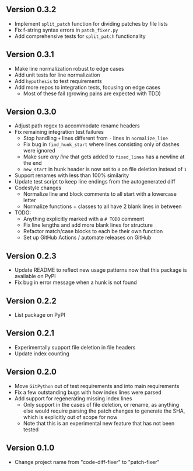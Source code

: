 ## Version 0.3.2
- Implement `split_patch` function for dividing patches by file lists
- Fix f-string syntax errors in `patch_fixer.py`  
- Add comprehensive tests for `split_patch` functionality

## Version 0.3.1
- Make line normalization robust to edge cases
- Add unit tests for line normalization
- Add `hypothesis` to test requirements
- Add more repos to integration tests, focusing on edge cases
  - Most of these fail (growing pains are expected with TDD)

## Version 0.3.0
- Adjust path regex to accommodate rename headers
- Fix remaining integration test failures
  - Stop handling `+` lines different from `-` lines in `normalize_line`
  - Fix bug in `find_hunk_start` where lines consisting only of dashes were ignored
  - Make sure *any line* that gets added to `fixed_lines` has a newline at the end
  - `new_start` in hunk header is now set to `0` on file deletion instead of `1`
- Support renames with less than 100% similarity
- Update test script to keep line endings from the autogenerated diff
- Codestyle changes
  - Normalize line and block comments to all start with a lowercase letter
  - Normalize functions + classes to all have 2 blank lines in between
- TODO:
  - Anything explicitly marked with a `# TODO` comment
  - Fix line lengths and add more blank lines for structure
  - Refactor match/case blocks to each be their own function
  - Set up GitHub Actions / automate releases on GitHub

## Version 0.2.3
- Update README to reflect new usage patterns now that this package is available on PyPI
- Fix bug in error message when a hunk is not found

## Version 0.2.2
- List package on PyPI

## Version 0.2.1
- Experimentally support file deletion in file headers
- Update index counting

## Version 0.2.0
- Move `GitPython` out of test requirements and into main requirements
- Fix a few outstanding bugs with how index lines were parsed
- Add support for regenerating missing index lines
  - Only support in the cases of file deletion, or rename, 
  as anything else would require parsing the patch changes to generate 
  the SHA, which is explicitly out of scope for now
  - Note that this is an experimental new feature that has not been tested

## Version 0.1.0
- Change project name from "code-diff-fixer" to "patch-fixer"
